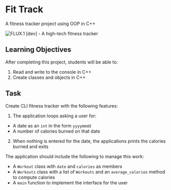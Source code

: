 Fit Track
=========

A fitness tracker project using OOP in C++

![FLUX.1 [dev] - A high-tech fitness tracker](https://github.com/user-attachments/assets/ca2cfc93-1f66-4d46-a481-e2fb09d58190)

Learning Objectives
-------------------

After completing this project, students will be able to:

1. Read and write to the console in C++
2. Create classes and objects in C++

Task
----

Create CLI fitness tracker with the following features:

1. The application loops asking a user for:
  - A date as an `int` in the form `yyyymmdd`
  - A number of calories burned on that date
2. When nothing is entered for the date, the applications prints the calories burned and exits

The application should include the following to manage this work:

- A `Workout` class with `date` and `calories` as members
- A `Workouts` class with a list of `Workouts` and an `average_calories` method to compute calories
- A `main` function to implement the interface for the user
